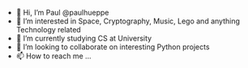 - 👋 Hi, I’m Paul @paulhueppe
- 👀 I’m interested in Space, Cryptography, Music, Lego and anything Technology related
- 🌱 I’m currently studying CS at University
- 💞️ I’m looking to collaborate on interesting Python projects
- 📫 How to reach me ...

<!---
paulhueppe/paulhueppe is a ✨ special ✨ repository because its `README.md` (this file) appears on your GitHub profile.
You can click the Preview link to take a look at your changes.
--->
